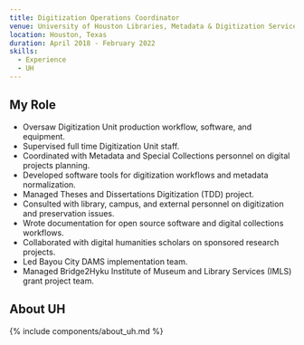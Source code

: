 ```yaml
---
title: Digitization Operations Coordinator
venue: University of Houston Libraries, Metadata & Digitization Services
location: Houston, Texas
duration: April 2018 - February 2022
skills:
  - Experience
  - UH
---
```


My Role
-------

* Oversaw Digitization Unit production workflow, software, and equipment.
* Supervised full time Digitization Unit staff.
* Coordinated with Metadata and Special Collections personnel on digital projects planning.
* Developed software tools for digitization workflows and metadata normalization.
* Managed Theses and Dissertations Digitization (TDD) project.
* Consulted with library, campus, and external personnel on digitization and preservation issues.
* Wrote documentation for open source software and digital collections workflows.
* Collaborated with digital humanities scholars on sponsored research projects.
* Led Bayou City DAMS implementation team.
* Managed Bridge2Hyku Institute of Museum and Library Services (IMLS) grant project team.

About UH
----------

{% include components/about_uh.md %}

